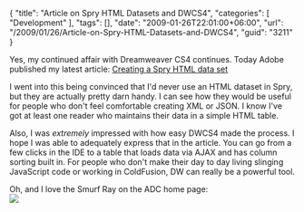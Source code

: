 {
	"title": "Article on Spry HTML Datasets and DWCS4",
	"categories": [
		"Development"
	],
	"tags": [],
	"date": "2009-01-26T22:01:00+06:00",
	"url": "/2009/01/26/Article-on-Spry-HTML-Datasets-and-DWCS4",
	"guid": "3211"
}

Yes, my continued affair with Dreamweaver CS4 continues. Today Adobe published my latest article: <a href="http://www.adobe.com/devnet/dreamweaver/articles/spry_creating_html_data_set.html?devcon=f2">Creating a Spry HTML data set</a> 

I went into this being convinced that I'd never use an HTML dataset in Spry, but they are actually pretty darn handy. I can see how they would be useful for people who don't feel comfortable creating XML or JSON. I know I've got at least one reader who maintains their data in a simple HTML table. 

Also, I was <i>extremely</i> impressed with how easy DWCS4 made the process. I hope I was able to adequately express that in the article. You can go from a few clicks in the IDE to a table that loads data via AJAX and has column sorting built in. For people who don't make their day to day living slinging JavaScript code or working in ColdFusion, DW can really be a powerful tool. 

Oh, and I love the Smurf Ray on the ADC home page: <br/>
<img src="https://static.raymondcamden.com/images//Picture 135.png">